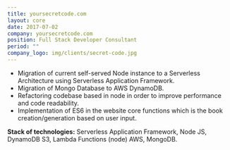 ```yaml
---
title: yoursecretcode.com
layout: core
date: 2017-07-02
company: yoursecretcode.com
position: Full Stack Developer Consultant
period: ""
company_logo: img/clients/secret-code.jpg
---
```

- Migration of current self-served Node instance to a Serverless Architecture using Serverless Application Framework.
- Migration of Mongo Database to AWS DynamoDB.
- Refactoring codebase based in node in order to improve performance and code readability.
- Implementation of ES6 in the website core functions which is the book creation/generation based on user input.

**Stack of technologies:** Serverless Application Framework, Node JS, DynamoDB S3, Lambda Functions (node) AWS, MongoDB.
